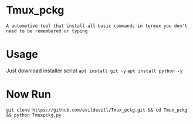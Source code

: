# Tmux_pckg
```A automotive tool that install all basic commands in termux you don't need to be remembered or typing```


# Usage


Just download installer script 
```apt install git -y```
```apt install python -y```

# Now Run

```git clone https://github.com/evildevill/Tmux_pckg.git && cd Tmux_pckg && python Tmuxpckg.py```
